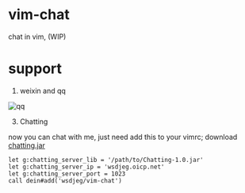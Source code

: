 # vim-chat
chat in vim, (WIP)

# support
1. weixin and qq

![qq](https://raw.githubusercontent.com/wsdjeg/DotFiles/master/pic/Vim-QQ.png)

3. Chatting

now you can chat with me, just need add this to your vimrc; download [chatting.jar](https://github.com/wsdjeg/Chatting/files/603505/Chatting.zip)

```viml
let g:chatting_server_lib = '/path/to/Chatting-1.0.jar'
let g:chatting_server_ip = 'wsdjeg.oicp.net'
let g:chatting_server_port = 1023
call dein#add('wsdjeg/vim-chat')
```
